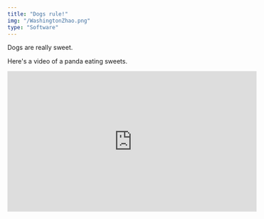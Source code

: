 ```yaml
---
title: "Dogs rule!"
img: "/WashingtonZhao.png"
type: "Software"
---
```


Dogs are really sweet. 

Here's a video of a panda eating sweets.

<iframe width="560" height="315" src="https://www.youtube.com/embed/4n0xNbfJLR8" frameborder="0" allowfullscreen></iframe>